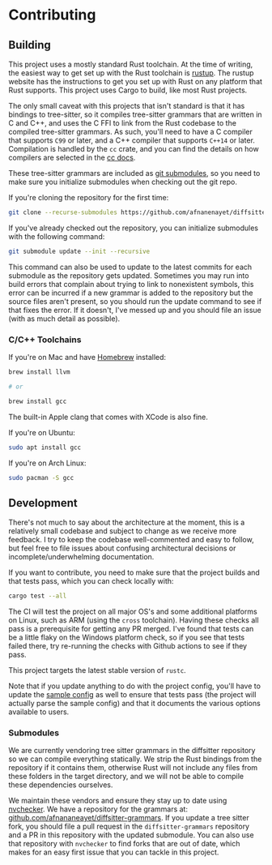 # Contributing

## Building

This project uses a mostly standard Rust toolchain. At the time of writing, the
easiest way to get set up with the Rust toolchain is
[rustup](https://rustup.rs/). The rustup website has the instructions to get
you set up with Rust on any platform that Rust supports. This project uses
Cargo to build, like most Rust projects.

The only small caveat with this projects that isn't standard is that it has
bindings to tree-sitter, so it compiles tree-sitter grammars that are written
in C and C++, and uses the C FFI to link from the Rust codebase to the
compiled tree-sitter grammars. As such, you'll need to have a C compiler that
supports `C99` or later, and a C++ compiler that supports `C++14` or later.
Compilation is handled by the `cc` crate, and you can find the details on how
compilers are selected in the [cc docs](https://docs.rs/cc).

These tree-sitter grammars are included as [git
submodules](https://git-scm.com/book/en/v2/Git-Tools-Submodules), so you need
to make sure you initialize submodules when checking out the git repo.

If you're cloning the repository for the first time:

```sh
git clone --recurse-submodules https://github.com/afnanenayet/diffsitter.git
```

If you've already checked out the repository, you can initialize submodules
with the following command:

```sh
git submodule update --init --recursive
```

This command can also be used to update to the latest commits for each
submodule as the repository gets updated. Sometimes you may run into build
errors that complain about trying to link to nonexistent symbols, this error
can be incurred if a new grammar is added to the repository but the source
files aren't present, so you should run the update command to see if that fixes
the error. If it doesn't, I've messed up and you should file an issue
(with as much detail as possible).

### C/C++ Toolchains

If you're on Mac and have [Homebrew](https://brew.sh) installed:

```sh
brew install llvm

# or

brew install gcc
```

The built-in Apple clang that comes with XCode is also fine.

If you're on Ubuntu:

```sh
sudo apt install gcc
```

If you're on Arch Linux:

```sh
sudo pacman -S gcc
```

## Development

There's not much to say about the architecture at the moment, this is a
relatively small codebase and subject to change as we receive more feedback. I
try to keep the codebase well-commented and easy to follow, but feel free to
file issues about confusing architectural decisions or incomplete/underwhelming
documentation.

If you want to contribute, you need to make sure that the project builds and
that tests pass, which you can check locally with:

```sh
cargo test --all
```

The CI will test the project on all major OS's and some additional platforms on
Linux, such as ARM (using the `cross` toolchain). Having these checks all pass
is a prerequisite for getting any PR merged. I've found that tests can be a
little flaky on the Windows platform check, so if you see that tests failed
there, try re-running the checks with Github actions to see if they pass.

This project targets the latest stable version of `rustc`.

Note that if you update anything to do with the project config, you'll have to
update the [sample config](../assets/sample_config.json5) as well to ensure
that tests pass (the project will actually parse the sample config) and that
it documents the various options available to users.

### Submodules

We are currently vendoring tree sitter grammars in the diffsitter repository so
we can compile everything statically. We strip the Rust bindings from the
repository if it contains them, otherwise Rust will not include any files from
these folders in the target directory, and we will not be able to compile these
dependencies ourselves.

We maintain these vendors and ensure they stay up to date using
[nvchecker](https://github.com/lilydjwg/nvchecker). We have a repository for
the grammars at:
[github.com/afnananeayet/diffsitter-grammars](https://github.com/afnanenayet/diffsitter-grammars).
If you update a tree sitter fork, you should file a pull request in the
`diffsitter-grammars` repository and a PR in this repository with the updated
submodule. You can also use that repository with `nvchecker` to find
forks that are out of date, which makes for an easy first issue that you can
tackle in this project.

